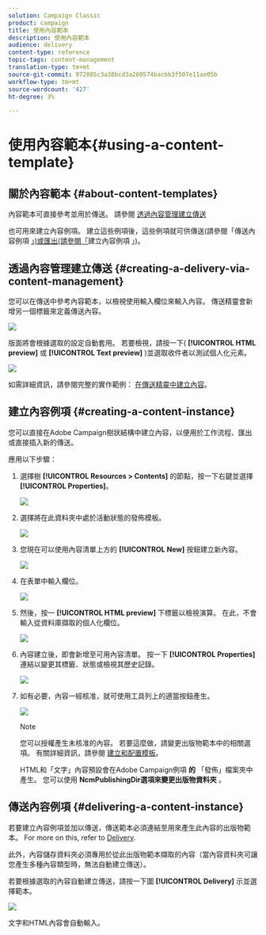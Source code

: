 ```yaml
---
solution: Campaign Classic
product: campaign
title: 使用內容範本
description: 使用內容範本
audience: delivery
content-type: reference
topic-tags: content-management
translation-type: tm+mt
source-git-commit: 972885c3a38bcd3a260574bacbb3f507e11ae05b
workflow-type: tm+mt
source-wordcount: '427'
ht-degree: 3%

---
```



# 使用內容範本{#using-a-content-template}

## 關於內容範本 {#about-content-templates}

內容範本可直接參考並用於傳送。 請參閱 [透過內容管理建立傳送](#creating-a-delivery-via-content-management)

也可用來建立內容例項。 建立這些例項後，這些例項就可供傳送(請參閱「傳送內容例項 [」)或匯出(請參閱「](#delivering-a-content-instance)建立內容例項 [](#creating-a-content-instance)」)。

## 透過內容管理建立傳送 {#creating-a-delivery-via-content-management}

您可以在傳送中參考內容範本，以檢視使用輸入欄位來輸入內容。 傳送精靈會新增另一個標籤來定義傳送內容。

![](assets/s_ncs_content_deliver_a_content.png)

版面將會根據選取的設定自動套用。 若要檢視，請按一下( **[!UICONTROL HTML preview]** 或 **[!UICONTROL Text preview]** )並選取收件者以測試個人化元素。

![](assets/s_ncs_content_deliver_a_content_html.png)

如需詳細資訊，請參閱完整的實作範例： [在傳送精靈中建立內容](../../delivery/using/use-case--creating-content-management.md#creating-content-in-the-delivery-wizard)。

## 建立內容例項 {#creating-a-content-instance}

您可以直接在Adobe Campaign樹狀結構中建立內容，以便用於工作流程、匯出或直接插入新的傳送。

應用以下步驟：

1. 選擇樹 **[!UICONTROL Resources > Contents]** 的節點，按一下右鍵並選擇 **[!UICONTROL Properties]**。

   ![](assets/s_ncs_content_folder_properties.png)

1. 選擇將在此資料夾中處於活動狀態的發佈模板。

   ![](assets/s_ncs_content_folder_templates.png)

1. 您現在可以使用內容清單上方的 **[!UICONTROL New]** 按鈕建立新內容。

   ![](assets/s_ncs_content_folder_create_a_template.png)

1. 在表單中輸入欄位。

   ![](assets/s_ncs_content_folder_use_a_template.png)

1. 然後，按一 **[!UICONTROL HTML preview]** 下標籤以檢視演算。 在此，不會輸入從資料庫擷取的個人化欄位。

   ![](assets/s_ncs_content_folder_use_a_template_preview.png)

1. 內容建立後，即會新增至可用內容清單。 按一下 **[!UICONTROL Properties]** 連結以變更其標籤、狀態或檢視其歷史記錄。

   ![](assets/s_ncs_content_folder_template_properties.png)

1. 如有必要，內容一經核准，就可使用工具列上的適當按鈕產生。

   ![](assets/s_ncs_content_folder_template_generate.png)

   >[!NOTE]
   >
   >您可以授權產生未核准的內容。 若要這麼做，請變更出版物範本中的相關選項。 有關詳細資訊，請參閱 [建立和配置模板](../../delivery/using/publication-templates.md#creating-and-configuring-the-template)。

   HTML和「文字」內容預設會在Adobe Campaign例項 **的** 「發佈」檔案夾中產生。 您可以使用 **NcmPublishingDir選項來變更出版物資料夾** 。

## 傳送內容例項 {#delivering-a-content-instance}

若要建立內容例項並加以傳送，傳送範本必須連結至用來產生此內容的出版物範本。 For more on this, refer to [Delivery](../../delivery/using/publication-templates.md#delivery).

此外，內容儲存資料夾必須專用於從此出版物範本擷取的內容（當內容資料夾可讓您產生多種內容類型時，無法自動建立傳送）。

若要根據選取的內容自動建立傳送，請按一下圖 **[!UICONTROL Delivery]** 示並選擇範本。

![](assets/s_ncs_content_folder_create_the_delivery.png)

文字和HTML內容會自動輸入。
